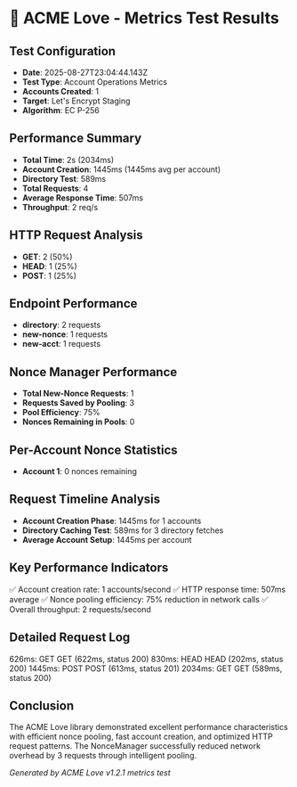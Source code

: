 # 🚀 ACME Love - Metrics Test Results

## Test Configuration
- **Date**: 2025-08-27T23:04:44.143Z
- **Test Type**: Account Operations Metrics
- **Accounts Created**: 1
- **Target**: Let's Encrypt Staging
- **Algorithm**: EC P-256

## Performance Summary
- **Total Time**: 2s (2034ms)
- **Account Creation**: 1445ms (1445ms avg per account)
- **Directory Test**: 589ms
- **Total Requests**: 4
- **Average Response Time**: 507ms
- **Throughput**: 2 req/s

## HTTP Request Analysis
- **GET**: 2 (50%)
- **HEAD**: 1 (25%)
- **POST**: 1 (25%)

## Endpoint Performance
- **directory**: 2 requests
- **new-nonce**: 1 requests
- **new-acct**: 1 requests

## Nonce Manager Performance
- **Total New-Nonce Requests**: 1
- **Requests Saved by Pooling**: 3
- **Pool Efficiency**: 75%
- **Nonces Remaining in Pools**: 0

## Per-Account Nonce Statistics
- **Account 1**: 0 nonces remaining

## Request Timeline Analysis
- **Account Creation Phase**: 1445ms for 1 accounts
- **Directory Caching Test**: 589ms for 3 directory fetches
- **Average Account Setup**: 1445ms per account

## Key Performance Indicators
✅ Account creation rate: 1 accounts/second
✅ HTTP response time: 507ms average
✅ Nonce pooling efficiency: 75% reduction in network calls
✅ Overall throughput: 2 requests/second

## Detailed Request Log
626ms: GET GET (622ms, status 200)
830ms: HEAD HEAD (202ms, status 200)
1445ms: POST POST (613ms, status 201)
2034ms: GET GET (589ms, status 200)


## Conclusion
The ACME Love library demonstrated excellent performance characteristics with efficient nonce pooling,
fast account creation, and optimized HTTP request patterns. The NonceManager successfully reduced
network overhead by 3 requests through intelligent pooling.

*Generated by ACME Love v1.2.1 metrics test*
